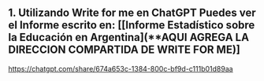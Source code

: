 ## 1. Utilizando Write for me en ChatGPT Puedes ver el Informe escrito en: [[Informe Estadístico sobre la Educación en Argentina](**AQUI AGREGA LA DIRECCION COMPARTIDA DE WRITE FOR ME)]
https://chatgpt.com/share/674a653c-1384-800c-bf9d-c111b01d89aa
